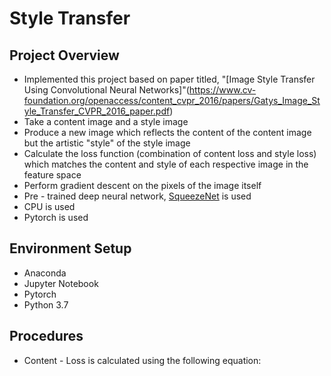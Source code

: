 # Style Transfer

## Project Overview

* Implemented this project based on paper titled, "[Image Style Transfer Using Convolutional Neural Networks]"(https://www.cv-foundation.org/openaccess/content_cvpr_2016/papers/Gatys_Image_Style_Transfer_CVPR_2016_paper.pdf)
* Take a content image and a style image 
* Produce a new image which reflects the content of the content image but the artistic "style" of the style image
* Calculate the loss function (combination of content loss and style loss) which matches the content and style of each respective image in the feature space
* Perform gradient descent on the pixels of the image itself
* Pre - trained deep neural network, [SqueezeNet](https://arxiv.org/abs/1602.07360) is used
* CPU is used
* Pytorch is used

## Environment Setup

* Anaconda 
* Jupyter Notebook
* Pytorch
* Python 3.7

## Procedures

* Content - Loss is calculated using the following equation:
